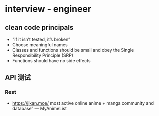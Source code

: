 # interview - engineer

## clean code principals
- “If it isn’t tested, it’s broken”
- Choose meaningful names
- Classes and functions should be small and obey the Single Responsibility Principle (SRP)
- Functions should have no side effects

## API 测试
### Rest
- https://jikan.moe/ most active online anime + manga community and database” — MyAnimeList
